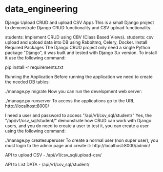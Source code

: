 # data_engineering
Django Upload CRUD and upload CSV Apps
This is a small Django project to demonstrate Django CRUD functionality and CSV upload functionality.

students: Implement CRUD using CBV (Class Based Views).
students: csv upload and upload data into DB using Rabbitmq, Celery, Docker.
Install Required Packages
The Django CRUD project only need a single Python package "Django", it was built and tested with Django 3.x version. To install it use the following command:

pip install -r requirements.txt

Running the Application
Before running the application we need to create the needed DB tables:

./manage.py migrate
Now you can run the development web server:

./manage.py runserver
To access the applications go to the URL http://localhost:8000/

I need a user and password to access "/api/v1/csv_sql/student/"
Yes, the "/api/v1/csv_sql/student/" demonstrate how CRUD can work with Django users, and you do need to create a user to test it, you can create a user using the following command:

./manage.py createsuperuser
To create a normal user (non super user), you must login to the admin page and create it: http://localhost:8000/admin/

API to upload CSV - 
/api/v1/csv_sql/upload-csv/

API to List DATA - 
/api/v1/csv_sql/student/
